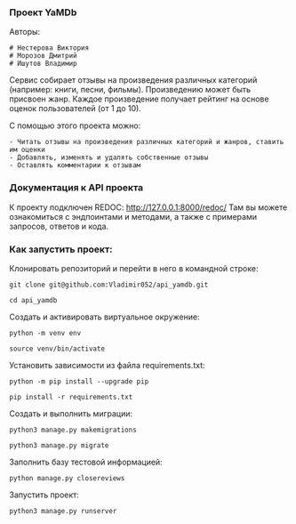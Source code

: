 ### Проект YaMDb 

Авторы:

    # Нестерова Виктория
    # Морозов Дмитрий
    # Ишутов Владимир


Сервис собирает отзывы на произведения различных категорий (например: книги, песни, фильмы). Произведению может быть присвоен жанр. Каждое произведение получает рейтинг на основе оценок пользователей (от 1 до 10).


С помощью этого проекта можно:

    - Читать отзывы на произведения различных категорий и жанров, ставить им оценки
    - Добавлять, изменять и удалять собственные отзывы
    - Оставлять комментарии к отзывам


### Документация к API проекта

К проекту подключен REDOC: http://127.0.0.1:8000/redoc/
Там вы можете ознакомиться с эндпоинтами и методами, а также с примерами запросов, ответов и кода.
 

### Как запустить проект:

Клонировать репозиторий и перейти в него в командной строке:

```
git clone git@github.com:Vladimir052/api_yamdb.git
```

```
cd api_yamdb
```

Cоздать и активировать виртуальное окружение:

```
python -m venv env
```

```
source venv/bin/activate
```

Установить зависимости из файла requirements.txt:

```
python -m pip install --upgrade pip
```
```
pip install -r requirements.txt
```

Создать и выполнить миграции:

```
python3 manage.py makemigrations
```

```
python3 manage.py migrate
```

Заполнить базу тестовой информацией:

```
python manage.py closereviews
```

Запустить проект:

```
python3 manage.py runserver
```
